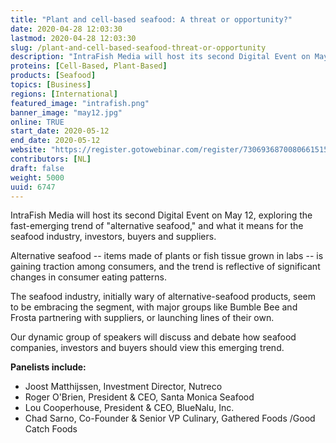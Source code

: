 ```yaml
---
title: "Plant and cell-based seafood: A threat or opportunity?"
date: 2020-04-28 12:03:30
lastmod: 2020-04-28 12:03:30
slug: /plant-and-cell-based-seafood-threat-or-opportunity
description: "IntraFish Media will host its second Digital Event on May 12, exploring the fast-emerging trend of \"alternative seafood,\" and what it means for the seafood industry, investors, buyers and suppliers.Alternative seafood -- items made of plants or fish tissue grown in labs -- is gaining traction among consumers, and the trend is reflective of significant changes in consumer eating patterns."
proteins: [Cell-Based, Plant-Based]
products: [Seafood]
topics: [Business]
regions: [International]
featured_image: "intrafish.png"
banner_image: "may12.jpg"
online: TRUE
start_date: 2020-05-12
end_date: 2020-05-12
website: "https://register.gotowebinar.com/register/7306936870080661515"
contributors: [NL]
draft: false
weight: 5000
uuid: 6747
---
```

<p>IntraFish Media will host its second Digital Event on May 12, exploring the fast-emerging trend of "alternative seafood," and what it means for the seafood industry, investors, buyers and suppliers.</p>
<p>Alternative seafood -- items made of plants or fish tissue grown in labs -- is gaining traction among consumers, and the trend is reflective of significant changes in consumer eating patterns.</p>
<p>The seafood industry, initially wary of alternative-seafood products, seem to be embracing the segment, with major groups like Bumble Bee and Frosta partnering with suppliers, or launching lines of their own.</p>
<p>Our dynamic group of speakers will discuss and debate how seafood companies, investors and buyers should view this emerging trend.</p>
<p><strong>Panelists include:</strong></p>
<ul>
<li>Joost Matthijssen, Investment Director, Nutreco</li>
<li>Roger O'Brien, President & CEO, Santa Monica Seafood</li>
<li>Lou Cooperhouse, President & CEO, BlueNalu, Inc.</li>
<li>Chad Sarno, Co-Founder & Senior VP Culinary, Gathered Foods /Good Catch Foods</li>
</ul>
